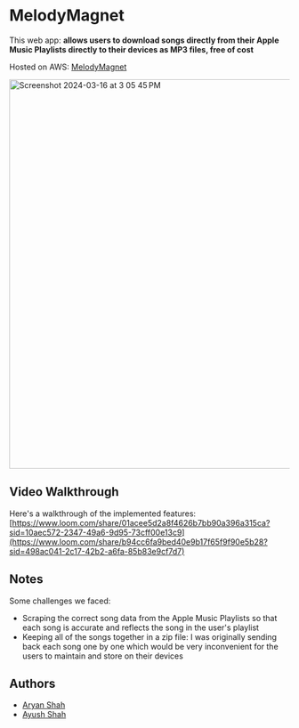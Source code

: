 # MelodyMagnet

This web app: **allows users to download songs directly from their Apple Music Playlists directly to their devices as MP3 files, free of cost**

Hosted on AWS: [MelodyMagnet](http://melodymagnet.s3-website.us-east-2.amazonaws.com/)

<img width="700" alt="Screenshot 2024-03-16 at 3 05 45 PM" src="https://github.com/ayushshah21/MelodyMagnet/assets/97319230/8a3c3690-a6be-4940-b8ba-74a9eccf0eaf">


## Video Walkthrough

Here's a walkthrough of the implemented features:
[https://www.loom.com/share/01acee5d2a8f4626b7bb90a396a315ca?sid=10aec572-2347-49a6-9d95-73cff00e13c9](https://www.loom.com/share/b94cc6fa9bed40e9b17f65f9f90e5b28?sid=498ac041-2c17-42b2-a6fa-85b83e9cf7d7)

## Notes

Some challenges we faced:

- Scraping the correct song data from the Apple Music Playlists so that each song is accurate and reflects the song in the user's playlist
- Keeping all of the songs together in a zip file: I was originally sending back each song one by one which would be very inconvenient for the users to maintain and store on their devices

## Authors
- [Aryan Shah](https://github.com/ghostarmour)
- [Ayush  Shah](https://github.com/ayushshah21)

